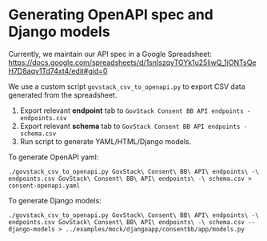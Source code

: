 # Generating OpenAPI spec and Django models

Currently, we maintain our API spec in a Google Spreadsheet:
https://docs.google.com/spreadsheets/d/1snIszqyTGYk1u25liwQ_1jONTsQeH7D8aqv1Td74xt4/edit#gid=0

We use a custom script `govstack_csv_to_openapi.py` to export CSV data generated from the spreadsheet.

1. Export relevant **endpoint** tab to `GovStack Consent BB API endpoints - endpoints.csv`
2. Export relevant **schema** tab to `GovStack Consent BB API endpoints - schema.csv`
3. Run script to generate YAML/HTML/Django models.

To generate OpenAPI yaml:

```
./govstack_csv_to_openapi.py GovStack\ Consent\ BB\ API\ endpoints\ -\ endpoints.csv GovStack\ Consent\ BB\ API\ endpoints\ -\ schema.csv > consent-openapi.yaml
```


To generate Django models:

```
./govstack_csv_to_openapi.py GovStack\ Consent\ BB\ API\ endpoints\ -\ endpoints.csv GovStack\ Consent\ BB\ API\ endpoints\ -\ schema.csv --django-models > ../examples/mock/djangoapp/consentbb/app/models.py
```